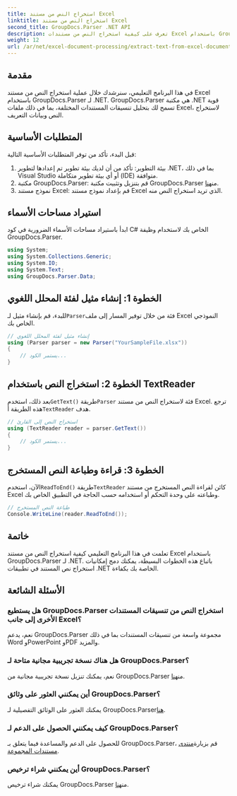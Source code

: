 ```yaml
---
title: استخراج النص من مستند Excel
linktitle: استخراج النص من مستند Excel
second_title: GroupDocs.Parser .NET API
description: تعرف على كيفية استخراج النص من مستندات Excel باستخدام GroupDocs.Parser لـ .NET في خطوات بسيطة.
weight: 12
url: /ar/net/excel-document-processing/extract-text-from-excel-document/
---
```

## مقدمة
في هذا البرنامج التعليمي، سنرشدك خلال عملية استخراج النص من مستند Excel باستخدام GroupDocs.Parser لـ .NET. GroupDocs.Parser هي مكتبة .NET قوية تسمح لك بتحليل تنسيقات المستندات المختلفة، بما في ذلك ملفات Excel، لاستخراج النص وبيانات التعريف.
## المتطلبات الأساسية
قبل البدء، تأكد من توفر المتطلبات الأساسية التالية:
1. بيئة التطوير: تأكد من أن لديك بيئة تطوير تم إعدادها لتطوير .NET، بما في ذلك Visual Studio أو أي بيئة تطوير متكاملة (IDE) متوافقة.
2.  مكتبة GroupDocs.Parser: قم بتنزيل وتثبيت مكتبة GroupDocs.Parser من[هنا](https://releases.groupdocs.com/parser/net/).
3. نموذج مستند Excel: قم بإعداد نموذج مستند Excel الذي تريد استخراج النص منه.

## استيراد مساحات الأسماء
ابدأ باستيراد مساحات الأسماء الضرورية في كود C# الخاص بك لاستخدام وظيفة GroupDocs.Parser.
```csharp
using System;
using System.Collections.Generic;
using System.IO;
using System.Text;
using GroupDocs.Parser.Data;
```
## الخطوة 1: إنشاء مثيل لفئة المحلل اللغوي
 للبدء، قم بإنشاء مثيل لـ`Parser`فئة من خلال توفير المسار إلى ملف Excel النموذجي الخاص بك.
```csharp
// إنشاء مثيل لفئة المحلل اللغوي
using (Parser parser = new Parser("YourSampleFile.xlsx"))
{
    // يستمر الكود...
}
```
## الخطوة 2: استخراج النص باستخدام TextReader
 بعد ذلك، استخدم`GetText()` طريقة`Parser` فئة لاستخراج النص من مستند Excel. ترجع هذه الطريقة أ`TextReader` هدف.
```csharp
// استخراج النص إلى القارئ
using (TextReader reader = parser.GetText())
{
    // يستمر الكود...
}
```
## الخطوة 3: قراءة وطباعة النص المستخرج
 الآن، استخدم`ReadToEnd()` طريقة`TextReader` كائن لقراءة النص المستخرج من مستند Excel وطباعته على وحدة التحكم أو استخدامه حسب الحاجة في التطبيق الخاص بك.
```csharp
// طباعة النص المستخرج
Console.WriteLine(reader.ReadToEnd());
```

## خاتمة
تعلمت في هذا البرنامج التعليمي كيفية استخراج النص من مستند Excel باستخدام GroupDocs.Parser لـ .NET. باتباع هذه الخطوات البسيطة، يمكنك دمج إمكانيات استخراج نص المستند في تطبيقات .NET الخاصة بك بكفاءة.

## الأسئلة الشائعة
### هل يستطيع GroupDocs.Parser استخراج النص من تنسيقات المستندات الأخرى إلى جانب Excel؟
نعم، يدعم GroupDocs.Parser مجموعة واسعة من تنسيقات المستندات بما في ذلك Word وPowerPoint وPDF والمزيد.
### هل هناك نسخة تجريبية مجانية متاحة لـ GroupDocs.Parser؟
 نعم، يمكنك تنزيل نسخة تجريبية مجانية من GroupDocs.Parser من[هنا](https://releases.groupdocs.com/).
### أين يمكنني العثور على وثائق GroupDocs.Parser؟
 يمكنك العثور على الوثائق التفصيلية لـ GroupDocs.Parser[هنا](https://tutorials.groupdocs.com/parser/net/).
### كيف يمكنني الحصول على الدعم لـ GroupDocs.Parser؟
للحصول على الدعم والمساعدة فيما يتعلق بـ GroupDocs.Parser، قم بزيارة[منتدى مستندات المجموعة](https://forum.groupdocs.com/c/parser/17).
### أين يمكنني شراء ترخيص GroupDocs.Parser؟
 يمكنك شراء ترخيص GroupDocs.Parser من[هنا](https://purchase.groupdocs.com/buy).